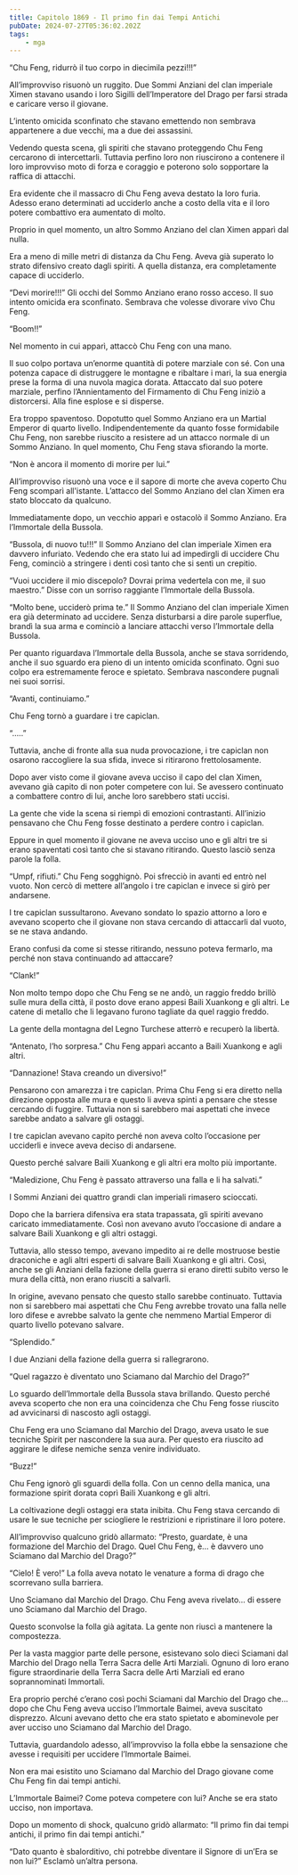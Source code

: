 ```yaml
---
title: Capitolo 1869 - Il primo fin dai Tempi Antichi
pubDate: 2024-07-27T05:36:02.202Z
tags:
    - mga
---
```


“Chu Feng, ridurrò il tuo corpo in diecimila pezzi!!!”

All’improvviso risuonò un ruggito. Due Sommi Anziani del clan imperiale Ximen stavano usando i loro Sigilli dell’Imperatore del Drago per farsi strada e caricare verso il giovane.

L’intento omicida sconfinato che stavano emettendo non sembrava appartenere a due vecchi, ma a due dei assassini.

Vedendo questa scena, gli spiriti che stavano proteggendo Chu Feng cercarono di intercettarli. Tuttavia perfino loro non riuscirono a contenere il loro improvviso moto di forza e coraggio e poterono solo sopportare la raffica di attacchi.

Era evidente che il massacro di Chu Feng aveva destato la loro furia. Adesso erano determinati ad ucciderlo anche a costo della vita e il loro potere combattivo era aumentato di molto.

Proprio in quel momento, un altro Sommo Anziano del clan Ximen apparì dal nulla.

Era a meno di mille metri di distanza da Chu Feng. Aveva già superato lo strato difensivo creato dagli spiriti. A quella distanza, era completamente capace di ucciderlo.

“Devi morire!!!” Gli occhi del Sommo Anziano erano rosso acceso. Il suo intento omicida era sconfinato. Sembrava che volesse divorare vivo Chu Feng.

“Boom!!”

Nel momento in cui apparì, attaccò Chu Feng con una mano.

Il suo colpo portava un’enorme quantità di potere marziale con sé. Con una potenza capace di distruggere le montagne e ribaltare i mari, la sua energia prese la forma di una nuvola magica dorata. Attaccato dal suo potere marziale, perfino l’Annientamento del Firmamento di Chu Feng iniziò a distorcersi. Alla fine esplose e si disperse.

Era troppo spaventoso. Dopotutto quel Sommo Anziano era un Martial Emperor di quarto livello. Indipendentemente da quanto fosse formidabile Chu Feng, non sarebbe riuscito a resistere ad un attacco normale di un Sommo Anziano. In quel momento, Chu Feng stava sfiorando la morte.

“Non è ancora il momento di morire per lui.”

All’improvviso risuonò una voce e il sapore di morte che aveva coperto Chu Feng scomparì all'istante. L’attacco del Sommo Anziano del clan Ximen era stato bloccato da qualcuno.

Immediatamente dopo, un vecchio apparì e ostacolò il Sommo Anziano. Era l’Immortale della Bussola.

“Bussola, di nuovo tu!!!” Il Sommo Anziano del clan imperiale Ximen era davvero infuriato. Vedendo che era stato lui ad impedirgli di uccidere Chu Feng, cominciò a stringere i denti così tanto che si sentì un crepitio.

“Vuoi uccidere il mio discepolo? Dovrai prima vedertela con me, il suo maestro.” Disse con un sorriso raggiante l’Immortale della Bussola.

“Molto bene, ucciderò prima te.” Il Sommo Anziano del clan imperiale Ximen era già determinato ad uccidere. Senza disturbarsi a dire parole superflue, brandì la sua arma e cominciò a lanciare attacchi verso l’Immortale della Bussola.

Per quanto riguardava l’Immortale della Bussola, anche se stava sorridendo, anche il suo sguardo era pieno di un intento omicida sconfinato. Ogni suo colpo era estremamente feroce e spietato. Sembrava nascondere pugnali nei suoi sorrisi.

“Avanti, continuiamo.”

Chu Feng tornò a guardare i tre capiclan.

“.....”

Tuttavia, anche di fronte alla sua nuda provocazione, i tre capiclan non osarono raccogliere la sua sfida, invece si ritirarono frettolosamente.

Dopo aver visto come il giovane aveva ucciso il capo del clan Ximen, avevano già capito di non poter competere con lui. Se avessero continuato a combattere contro di lui, anche loro sarebbero stati uccisi.

La gente che vide la scena si riempì di emozioni contrastanti. All’inizio pensavano che Chu Feng fosse destinato a perdere contro i capiclan.

Eppure in quel momento il giovane ne aveva ucciso uno e gli altri tre si erano spaventati così tanto che si stavano ritirando. Questo lasciò senza parole la folla.

“Umpf, rifiuti.” Chu Feng sogghignò. Poi sfrecciò in avanti ed entrò nel vuoto. Non cercò di mettere all’angolo i tre capiclan e invece si girò per andarsene.

I tre capiclan sussultarono. Avevano sondato lo spazio attorno a loro e avevano scoperto che il giovane non stava cercando di attaccarli dal vuoto, se ne stava andando.

Erano confusi da come si stesse ritirando, nessuno poteva fermarlo, ma perché non stava continuando ad attaccare?

“Clank!”

Non molto tempo dopo che Chu Feng se ne andò, un raggio freddo brillò sulle mura della città, il posto dove erano appesi Baili Xuankong e gli altri. Le catene di metallo che li legavano furono tagliate da quel raggio freddo.

La gente della montagna del Legno Turchese atterrò e recuperò la libertà.

“Antenato, l’ho sorpresa.” Chu Feng apparì accanto a Baili Xuankong e agli altri.

“Dannazione! Stava creando un diversivo!”

Pensarono con amarezza i tre capiclan. Prima Chu Feng si era diretto nella direzione opposta alle mura e questo li aveva spinti a pensare che stesse cercando di fuggire. Tuttavia non si sarebbero mai aspettati che invece sarebbe andato a salvare gli ostaggi.

I tre capiclan avevano capito perché non aveva colto l’occasione per ucciderli e invece aveva deciso di andarsene.

Questo perché salvare Baili Xuankong e gli altri era molto più importante.

“Maledizione, Chu Feng è passato attraverso una falla e li ha salvati.”

I Sommi Anziani dei quattro grandi clan imperiali rimasero scioccati.

Dopo che la barriera difensiva era stata trapassata, gli spiriti avevano caricato immediatamente. Così non avevano avuto l’occasione di andare a salvare Baili Xuankong e gli altri ostaggi.

Tuttavia, allo stesso tempo, avevano impedito ai re delle mostruose bestie draconiche e agli altri esperti di salvare Baili Xuankong e gli altri. Così, anche se gli Anziani della fazione della guerra si erano diretti subito verso le mura della città, non erano riusciti a salvarli.

In origine, avevano pensato che questo stallo sarebbe continuato. Tuttavia non si sarebbero mai aspettati che Chu Feng avrebbe trovato una falla nelle loro difese e avrebbe salvato la gente che nemmeno Martial Emperor di quarto livello potevano salvare.

“Splendido.”

I due Anziani della fazione della guerra si rallegrarono.

“Quel ragazzo è diventato uno Sciamano dal Marchio del Drago?”

Lo sguardo dell’Immortale della Bussola stava brillando. Questo perché aveva scoperto che non era una coincidenza che Chu Feng fosse riuscito ad avvicinarsi di nascosto agli ostaggi.

Chu Feng era uno Sciamano dal Marchio del Drago, aveva usato le sue tecniche Spirit per nascondere la sua aura. Per questo era riuscito ad aggirare le difese nemiche senza venire individuato.

“Buzz!”

Chu Feng ignorò gli sguardi della folla. Con un cenno della manica, una formazione spirit dorata coprì Baili Xuankong e gli altri.

La coltivazione degli ostaggi era stata inibita. Chu Feng stava cercando di usare le sue tecniche per sciogliere le restrizioni e ripristinare il loro potere.

All’improvviso qualcuno gridò allarmato: “Presto, guardate, è una formazione del Marchio del Drago. Quel Chu Feng, è… è davvero uno Sciamano dal Marchio del Drago?”

“Cielo! È vero!” La folla aveva notato le venature a forma di drago che scorrevano sulla barriera.

Uno Sciamano dal Marchio del Drago. Chu Feng aveva rivelato… di essere uno Sciamano dal Marchio del Drago.

Questo sconvolse la folla già agitata. La gente non riuscì a mantenere la compostezza.

Per la vasta maggior parte delle persone, esistevano solo dieci Sciamani dal Marchio del Drago nella Terra Sacra delle Arti Marziali. Ognuno di loro erano figure straordinarie della Terra Sacra delle Arti Marziali ed erano soprannominati Immortali.

Era proprio perché c’erano così pochi Sciamani dal Marchio del Drago che… dopo che Chu Feng aveva ucciso l’Immortale Baimei, aveva suscitato disprezzo. Alcuni avevano detto che era stato spietato e abominevole per aver ucciso uno Sciamano dal Marchio del Drago.

Tuttavia, guardandolo adesso, all’improvviso la folla ebbe la sensazione che avesse i requisiti per uccidere l’Immortale Baimei.

Non era mai esistito uno Sciamano dal Marchio del Drago giovane come Chu Feng fin dai tempi antichi.

L’Immortale Baimei? Come poteva competere con lui? Anche se era stato ucciso, non importava.

Dopo un momento di shock, qualcuno gridò allarmato: “Il primo fin dai tempi antichi, il primo fin dai tempi antichi.”

“Dato quanto è sbalorditivo, chi potrebbe diventare il Signore di un’Era se non lui?” Esclamò un’altra persona.



